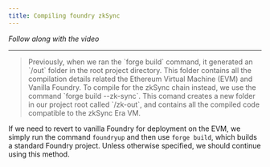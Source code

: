 ```yaml
---
title: Compiling foundry zkSync
---
```


_Follow along with the video_

---

> </a>
> Previously, when we ran the `forge build` command, it generated an `/out` folder in the root project directory. This folder contains all the compilation details related the Ethereum Virtual Machine (EVM) and Vanilla Foundry. To compile for the zkSync chain instead, we use the command `forge build --zk-sync`. This comand creates a new folder in our project root called `/zk-out`, and contains all the compiled code compatible to the zkSync Era VM.

If we need to revert to vanilla Foundry for deployment on the EVM, we simply run the command `foundryup` and then use `forge build`, which builds a standard Foundry project. Unless otherwise specified, we should continue using this method.
